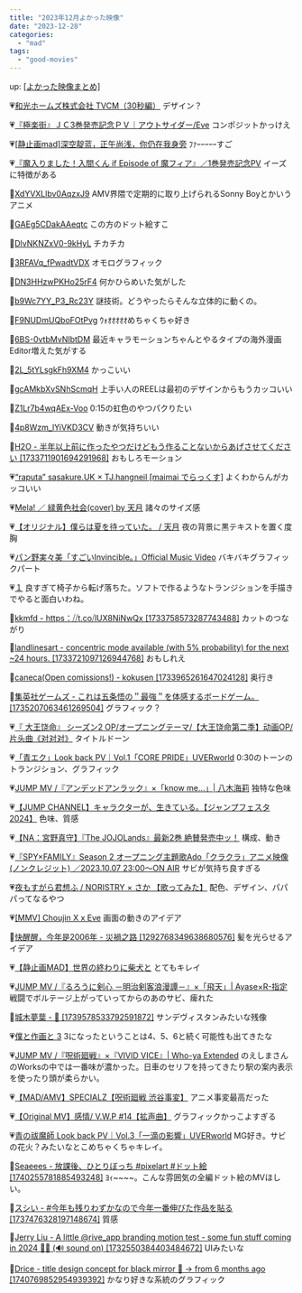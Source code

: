 ```yaml
---
title: "2023年12月よかった映像"
date: "2023-12-28"
categories: 
  - "mad"
tags: 
  - "good-movies"
---
```


<!--more-->

up: [\[よかった映像まとめ\]](https://www.alinco.shop/mad/good-movies/)

💗[和光ホームズ株式会社 TVCM（30秒編）](https://youtu.be/kjlbQR-d6WM?si=DHSuq0TrNfIKfT8S) デザイン？

💗[『極楽街』ＪＣ3巻発売記念ＰＶ｜アウトサイダー/Eve](https://youtu.be/23LzpYOn6rw?si=Qp0g2LHJoynWMp5H) コンポジットかっけえ

💗[\[静止画mad\]深空靛蓝，正午尚浅，你仍在我身旁](https://youtu.be/Vv-mkkCqoaU?si=zqnqSMl6-6C5V0Nf) ﾌｧｰｰｰｰｰすご

💗[『魔入りました！入間くん if Episode of 魔フィア』／1巻発売記念PV](https://youtu.be/vnucQMu0uqo?si=Rlnzb2vRXn9XR_fW) イーズに特徴がある

💙[XdYVXLlbv0AqzxJ9](https://twitter.com/i/status/1729814083929526422) AMV界隈で定期的に取り上げられるSonny Boyとかいうアニメ

💙[GAEg5CDakAAeqtc](https://twitter.com/i/status/1729699920775381215) この方のドット絵すこ

💙[DlvNKNZxV0-9kHyL](https://twitter.com/i/status/1730459349473247333) チカチカ

💙[3RFAVq\_fPwadtVDX](https://twitter.com/i/status/1730481894931022035) オモログラフィック

💙[DN3HHzwPKHo25rF4](https://twitter.com/i/status/1730368740523446381) 何かひらめいた気がした

💙[b9Wc7YY\_P3\_Rc23Y](https://twitter.com/i/status/1730800703562510477) 謎技術。どうやったらそんな立体的に動くの。

💙[F9NUDmUQboFOtPvg](https://twitter.com/i/status/1731561329541124415) ｳｫｵｵｵｵｵめちゃくちゃ好き

💙[6BS-0vtbMvNIbtDM](https://twitter.com/i/status/1732155416581120396) 最近キャラモーションちゃんとやるタイプの海外漫画Editor増えた気がする

💙[2L\_5tYLsgkFh9XM4](https://twitter.com/i/status/1724012217413382352) かっこいい

💙[gcAMkbXvSNhScmqH](https://twitter.com/i/status/1731702546585342433) 上手い人のREELは最初のデザインからもうカッコいい

💙[Z1Lr7b4wqAEx-Voo](https://twitter.com/i/status/1732349002157552047) 0:15の虹色のやつパクりたい

💙[4p8Wzm\_lYiVKD3CV](https://twitter.com/i/status/1733416455323226526) 動きが気持ちいい

💙[H2O - 半年以上前に作ったやつだけどもう作ることないからあげさせてください \[1733711901694291968\]](https://twitter.com/i/status/1733711915736789379) おもしろモーション

💗[&ldquo;raputa&rdquo; sasakure.‌UK × TJ.hangneil \[maimai でらっくす\]](https://youtu.be/xkuhv2PCqrw) よくわからんがカッコいい

💗[Mela! ／ 緑黄色社会(cover) by 天月](https://youtu.be/er1EzEzE9XE) 諸々のサイズ感

💗[【オリジナル】僕らは夏を待っていた。 / 天月](https://youtu.be/4pmxtJwlloM) 夜の背景に黒テキストを置く度胸

💗[パン野実々美「すごいInvincible。」Official Music Video](https://youtu.be/xlDk5c1z1yA) バキバキグラフィックパート

💗[１](https://youtu.be/0h-pZO14o3o) 良すぎて椅子から転げ落ちた。ソフトで作るようなトランジションを手描きでやると面白いわね。

💙[kkmfd - https：⧸⧸t.co⧸lUX8NiNwQx \[1733758573287743488\]](https://twitter.com/i/status/1733758935532982338) カットのつながり

💙[landlinesart - concentric mode available (with 5% probability) for the next ~24 hours. \[1733721097126944768\]](https://twitter.com/i/status/1733721140496138323) おもしれえ

💙[caneca(Open comissions!) - kokusen \[1733965261647024128\]](https://twitter.com/i/status/1733965361731531090) 奥行き

💙[集英社ゲームズ - これは五条悟の＂最強＂を体感するボードゲーム。 \[1735207063461269504\]](https://twitter.com/i/status/1735208005531058191) グラフィック？

💗[『 大王饶命』 シーズン2 OP/オープニングテーマ/【大王饶命第二季】动画OP/片头曲《对对对》](https://youtu.be/Xfotcux_lqU) タイトルドーン

💗[「青エク」Look back PV｜Vol.1「CORE PRIDE」UVERworld](https://youtu.be/37mvfbMlL70) 0:30のトーンのトランジション、グラフィック

💗[JUMP MV /『アンデッドアンラック』×「know me&hellip;」| 八木海莉](https://youtu.be/tYSWC03T_TY) 独特な色味

💗[【JUMP CHANNEL】キャラクターが、生きている。【ジャンプフェスタ2024】](https://youtu.be/cJBJJyHlUSM) 色味、質感

💗[【NA：宮野真守】『The JOJOLands』最新2巻 絶賛発売中ッ！](https://youtu.be/mBfyiYuxbM4) 構成、動き

💗[『SPY×FAMILY』Season 2 オープニング主題歌Ado「クラクラ」アニメ映像(ノンクレジット) ／2023.10.07 23:00～ON AIR](https://youtu.be/gz--GkzpAf8) サビが気持ち良すぎる

💗[夜もすがら君想ふ / NORISTRY × さか 【歌ってみた】](https://youtu.be/-lChwyYqrpI) 配色、デザイン、パパパってなるやつ

💗[\[MMV\] Choujin X x Eve](https://youtu.be/1eVhnwyKQTo) 画面の動きのアイデア

💙[快醒醒，今年是2006年 - 災禍之路 \[1292768349638680576\]](https://x.com/WatchOutFire/status/1292768441326170114?s=20) 髪を光らせるアイデア

💗[【静止画MAD】世界の終わりに柴犬と](https://youtu.be/YduqRimENIg) とてもキレイ

💗[JUMP MV /『るろうに剣心 －明治剣客浪漫譚－』×「飛天」| Ayase×R-指定](https://youtu.be/Y_Ld48VSU0k) 戦闘でボルテージ上がっていってからのあのサビ、痺れた

💙[城木夢葉 - 🤪 \[1739578533792591872\]](https://twitter.com/i/status/1739578555896652252) サンデヴィスタンみたいな残像

💗[僕と作画と 3](https://youtu.be/a4IakJCCvvQ) 3になったということは4、5、6と続く可能性も出てきたな

💗[JUMP MV /『呪術廻戦』×『VIVID VICE』| Who-ya Extended](https://youtu.be/NHsAyZhNdBQ) のえしまさんのWorksの中では一番味が濃かった。日車のセリフを持ってきたり駅の案内表示を使ったり頭が柔らかい。

💗[【MAD/AMV】SPECIALZ【呪術廻戦 渋谷事変】](https://youtu.be/nDnBU2ZzJi8) アニメ事変最高だった

💗[【Original MV】感情/ V.W.P #14【拡声曲】](https://youtu.be/LXVKBPWkEK0) グラフィックかっこよすぎる

💗[青の祓魔師 Look back PV｜Vol.3「一滴の影響」UVERworld](https://youtu.be/vFRs2sdenlI) MG好き。サビの花火？みたいなとこめちゃくちゃキレイ。

💙[Seaeees - 放課後、ひとりぼっち #pixelart #ドット絵 \[1740255781885493248\]](https://twitter.com/i/status/1740255947401069018) ﾖｨ~~~~。こんな雰囲気の全編ドット絵のMVほしい。

💙[スシい - #今年も残りわずかなので今年一番伸びた作品を貼る \[1737476328197148674\]](https://twitter.com/i/status/1737476483998785571) 質感

💙[Jerry Liu - A little @rive\_app branding motion test - some fun stuff coming in 2024 👾😉 (🔊 sound on) \[1732550384403484672\]](https://twitter.com/i/status/1732551255073910939) UIみたいな

💙[Drice - title design concept for black mirror 🎥 → from 6 months ago \[1740769852954939392\]](https://twitter.com/i/status/1740771502373609608) かなり好きな系統のグラフィック
